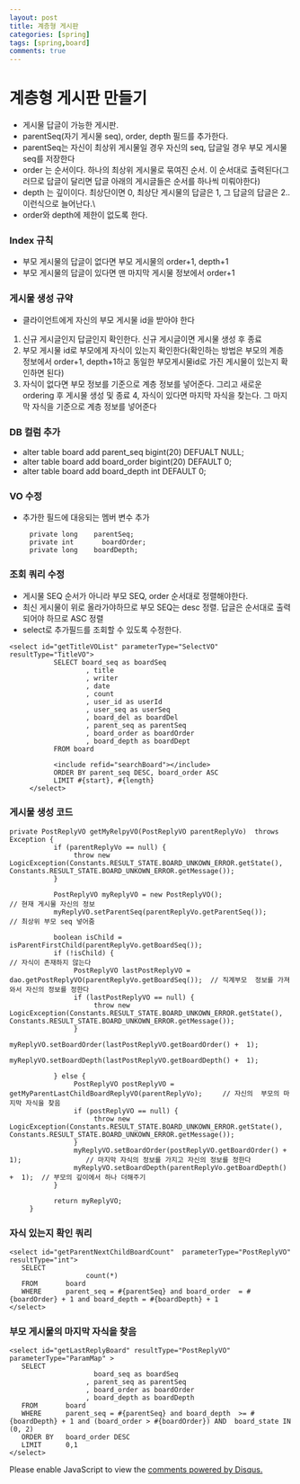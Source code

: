 ```yaml
---
layout: post
title: 계층형 게시판
categories: [spring]
tags: [spring,board]
comments: true
---
```


# 계층형 게시판 만들기
- 게시물 답글이 가능한 게시판.
- parentSeq(자기 게시물 seq), order, depth 필드를 추가한다.
- parentSeq는 자신이 최상위 게시물일 경우 자신의 seq, 답글일 경우 부모 게시물 seq를 저장한다
- order 는 순서이다. 하나의 최상위 게시물로 묶여진 순서. 이 순서대로 출력된다(그러므로 답글이 달리면 답글 아래의 게시글들은 순서를 하나씩 미뤄야한다)
- depth 는 깊이이다. 최상단이면 0, 최상단 게시물의 답글은 1, 그 답글의 답글은 2.. 이런식으로 늘어난다.\
- order와 depth에 제한이 없도록 한다.

### Index 규칙
- 부모 게시물의 답글이 없다면 부모 게시물의 order+1, depth+1
- 부모 게시물의 답글이 있다면 맨 마지막 게시물 정보에서 order+1

### 게시물 생성 규약
* 클라이언트에게 자신의 부모 게시물 id을 받아야 한다
1. 신규 게시글인지 답글인지 확인한다. 신규 게시글이면 게시물 생성 후 종료
2. 부모 게시물 id로 부모에게 자식이 있는지 확인한다(확인하는 방법은 부모의 계층 정보에서 order+1, depth+1하고 동일한 부모게시물id로 가진 게시물이 있는지 확인하면 된다)
3. 자식이 없다면 부모 정보를 기준으로 계층 정보를 넣어준다. 그리고 새로운 ordering 후 게시물 생성 및 종료
4, 자식이 있다면 마지막 자식을 찾는다. 그 마지막 자식을 기준으로 계층 정보를 넣어준다


### DB 컬럼 추가
- alter table board add parent_seq bigint(20) DEFUALT NULL;
- alter table board add board_order bigint(20) DEFAULT 0;
- alter table board add board_depth int DEFAULT 0;

### VO 수정
- 추가한 필드에 대응되는 멤버 변수 추가

~~~
     private long    parentSeq;
     private int       boardOrder;
     private long    boardDepth;
~~~

### 조회 쿼리 수정
- 게시물 SEQ 순서가 아니라 부모 SEQ, order 순서대로 정렬해야한다.
- 최신 게시물이 위로 올라가야하므로 부모 SEQ는 desc 정렬. 답글은 순서대로 출력되어야 하므로 ASC 정렬
- select로 추가필드를 조회할 수 있도록 수정한다.

~~~
<select id="getTitleVOList" parameterType="SelectVO"  resultType="TitleVO">
           SELECT board_seq as boardSeq
                   , title
                   , writer
                   , date
                   , count
                   , user_id as userId
                   , user_seq as userSeq
                   , board_del as boardDel
                   , parent_seq as parentSeq
                   , board_order as boardOrder
                   , board_depth as boardDept  
           FROM board
           
           <include refid="searchBoard"></include>
           ORDER BY parent_seq DESC, board_order ASC
           LIMIT #{start}, #{length}  
     </select>
~~~

### 게시물 생성 코드

~~~
private PostReplyVO getMyRelpyVO(PostReplyVO parentReplyVo)  throws Exception {
           if (parentReplyVo == null) {
                throw new  LogicException(Constants.RESULT_STATE.BOARD_UNKOWN_ERROR.getState(), Constants.RESULT_STATE.BOARD_UNKOWN_ERROR.getMessage());                
           }
           
           PostReplyVO myReplyVO = new PostReplyVO();                 // 현재 게시물 자신의 정보
           myReplyVO.setParentSeq(parentReplyVo.getParentSeq());     // 최상위 부모 seq 넣어줌
           
           boolean isChild =  isParentFirstChild(parentReplyVo.getBoardSeq());
           if (!isChild) {                                                      // 자식이 존재하지 않는다
                PostReplyVO lastPostReplyVO =  dao.getPostReplyVO(parentReplyVo.getBoardSeq());  // 직계부모  정보를 가져와서 자신의 정보를 정한다
                if (lastPostReplyVO == null) {
                     throw new  LogicException(Constants.RESULT_STATE.BOARD_UNKOWN_ERROR.getState(), Constants.RESULT_STATE.BOARD_UNKOWN_ERROR.getMessage());
                }
                myReplyVO.setBoardOrder(lastPostReplyVO.getBoardOrder() +  1);
                myReplyVO.setBoardDepth(lastPostReplyVO.getBoardDepth() +  1);
                
           } else {
                PostReplyVO postReplyVO =  getMyParentLastChildBoardReplyVO(parentReplyVo);     // 자신의  부모의 마지막 자식을 찾음
                if (postReplyVO == null) {
                     throw new  LogicException(Constants.RESULT_STATE.BOARD_UNKOWN_ERROR.getState(), Constants.RESULT_STATE.BOARD_UNKOWN_ERROR.getMessage());
                }
                myReplyVO.setBoardOrder(postReplyVO.getBoardOrder() + 1);                // 마지막 자식의 정보를 가지고 자신의 정보를 정한다
                myReplyVO.setBoardDepth(parentReplyVo.getBoardDepth() +  1);  // 부모의 깊이에서 하나 더해주기
           }
           
           return myReplyVO;
     }
~~~

### 자식 있는지 확인 쿼리

~~~
<select id="getParentNextChildBoardCount"  parameterType="PostReplyVO" resultType="int">
   SELECT
                   count(*)
   FROM       board
   WHERE      parent_seq = #{parentSeq} and board_order  = #{boardOrder} + 1 and board_depth = #{boardDepth} + 1
</select>
~~~

### 부모 게시물의 마지막 자식을 찾음

~~~
<select id="getLastReplyBoard" resultType="PostReplyVO"  parameterType="ParamMap" >
   SELECT            
                     board_seq as boardSeq
                   , parent_seq as parentSeq
                   , board_order as boardOrder
                   , board_depth as boardDepth  
   FROM       board
   WHERE      parent_seq = #{parentSeq} and board_depth  >= #{boardDepth} + 1 and (board_order > #{boardOrder}) AND  board_state IN (0, 2)
   ORDER BY   board_order DESC
   LIMIT      0,1
</select>
~~~


<div id="disqus_thread"></div>
<script>

/**
*  RECOMMENDED CONFIGURATION VARIA*BLES: EDIT AND UNCOMMENT THE SECTION BELOW TO INSERT DYNAMIC VALUES FROM YOUR PLATFORM OR CMS.
*  LEARN WHY DEFINING THESE VARIABLES IS IMPORTANT: https://disqus.com/admin/universalcode/#configuration-variables*/
/*
var disqus_config = function () {
this.page.url = PAGE_URL;  // Replace PAGE_URL with your page's canonical URL variable
this.page.identifier = PAGE_IDENTIFIER; // Replace PAGE_IDENTIFIER with your page's unique identifier variable
};
*/
(function() { // DON'T EDIT BELOW THIS LINE
var d = document, s = d.createElement('script');
s.src = 'https://parkwonhui.disqus.com/embed.js';
s.setAttribute('data-timestamp', +new Date());
(d.head || d.body).appendChild(s);
})();
</script>
<noscript>Please enable JavaScript to view the <a href="https://disqus.com/?ref_noscript">comments powered by Disqus.</a></noscript>


